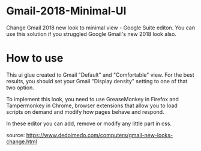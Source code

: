 # Gmail-2018-Minimal-UI
Change Gmail 2018 new look to minimal view - Google Suite editon.
You can use this solution if you struggled Google Gmail's new 2018 look also. 

# How to use
This ui glue created to Gmail "Default" and "Comfortable" view. For the best results, you should set your Gmail "Display density" setting to one of that two option. 

To implement this look, you need to use GreaseMonkey in Firefox and Tampermonkey in Chrome, browser extensions that allow you to load scripts on demand and modify how pages behave and respond.

In these editor you can add, remove or modify any little part in css. 

source: https://www.dedoimedo.com/computers/gmail-new-looks-change.html
